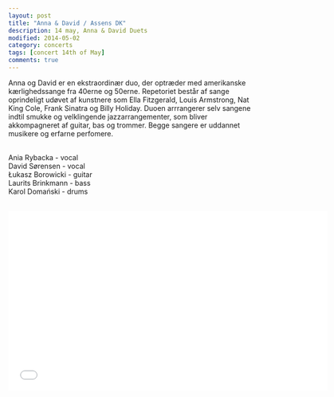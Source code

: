 ```yaml
---
layout: post
title: "Anna & David / Assens DK"
description: 14 may, Anna & David Duets
modified: 2014-05-02
category: concerts
tags: [concert 14th of May]
comments: true
---
```

Anna og David er en ekstraordinær duo, der optræder med amerikanske kærlighedssange fra 40erne og 50erne. Repetoriet består af sange oprindeligt udøvet af kunstnere som Ella Fitzgerald, Louis Armstrong, Nat King Cole, Frank Sinatra og Billy Holiday. Duoen arrrangerer selv sangene indtil smukke og velklingende jazzarrangementer, som bliver akkompagneret af guitar, bas og trommer. Begge sangere er uddannet musikere og erfarne perfomere. <br><br>

Ania Rybacka - vocal<br>
David Sørensen - vocal<br>
Łukasz Borowicki - guitar<br>
Laurits Brinkmann - bass<br>
Karol Domański - drums<br><br>

<iframe width="640" height="360" src="//www.youtube.com/embed/IAfuolRXVsM?rel=0" frameborder="0" allowfullscreen></iframe>


